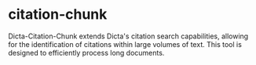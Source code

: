 # citation-chunk

Dicta-Citation-Chunk extends Dicta's citation search capabilities, allowing for the identification of citations within large volumes of text.
This tool is designed to efficiently process long documents.

